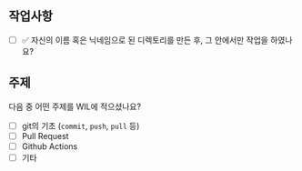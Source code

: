 
<!--
👍🏻 안녕하세요! 여러분의 학습 과정을 공유해 주셔서 감사합니다🔥. PR을 제출하기 전에, 아래 체크리스트를 확인해주세요. 

🖋️ PR 제목은 `{본인 이름(github 이름)} WIL 제출 : {주제 1}, {주제 2}, {...}`으로 해주세요
예시 1
```
nx006 WIL 제출 : git 기초, PR, git hooks
```
예시 2
```
hongildong WIL 제출 : git hooks
```
-->
## 작업사항

- [ ] ✅ 자신의 이름 혹은 닉네임으로 된 디렉토리를 만든 후, 그 안에서만 작업을 하였나요?

## 주제

다음 중 어떤 주제를 WIL에 적으셨나요? 

- [ ] git의 기초 (`commit`, `push`, `pull` 등)
- [ ] Pull Request
- [ ] Github Actions
- [ ] 기타

<!--
다른 내용 및 주제도 괜찮습니다. 이때는 기타를 지우고, 그 안에 자유롭게 주제를 채워주세요!

🚨 모든 내용을 전부 WIL에 적을 필요는 절대 없습니다. 
이 과정은 개인 공부용이니, 자신이 몰랐던 것들만 적으면 됩니다.

PR merge는 한 번에 하고, 이후 카톡을 통해 알리겠습니다.

한 번에 모든 내용을 담지 않아도 되고, 복수에 걸쳐서 PR을 날려주셔도 됩니다.
혹은 아직 PR이 merge되지 않았다면, 해당 PR에 그대로 변경 사항들을 커밋 추가해서 올려주셔도 됩니다.
-->
